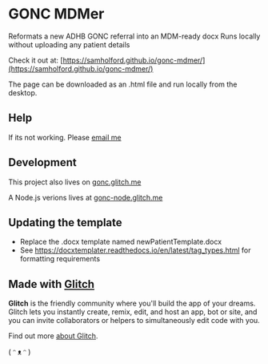 # GONC MDMer

Reformats a new ADHB GONC referral into an MDM-ready docx
Runs locally without uploading any patient details

Check it out at: [https://samholford.github.io/gonc-mdmer/](https://samholford.github.io/gonc-mdmer/)

The page can be downloaded as an .html file and run locally from the desktop.

## Help

If its not working. Please [email me](mailto:samholford@gmail.com)

## Development

This project also lives on [gonc.glitch.me](https://gonc.glitch.me)

A Node.js verions lives at [gonc-node.glitch.me](https://gonc-node.glitch.me)

## Updating the template

- Replace the .docx template named newPatientTemplate.docx
- See https://docxtemplater.readthedocs.io/en/latest/tag_types.html for formatting requirements

## Made with [Glitch](https://glitch.com/)

**Glitch** is the friendly community where you'll build the app of your dreams. Glitch lets you instantly create, remix, edit, and host an app, bot or site, and you can invite collaborators or helpers to simultaneously edit code with you.

Find out more [about Glitch](https://glitch.com/about).

( ᵔ ᴥ ᵔ )
